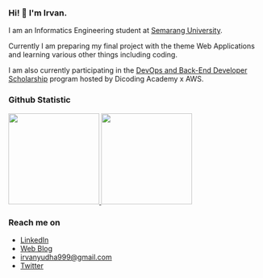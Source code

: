 ### Hi! 👋 I'm Irvan.

I am an Informatics Engineering student at <a href="https://usm.ac.id/id/">Semarang University</a>.<br>

Currently I am preparing my final project with the theme Web Applications and learning various other things including coding.<br>

I am also currently participating in the <a href="https://aws.dicoding.com/">DevOps and Back-End Developer Scholarship</a> program hosted by Dicoding Academy x AWS.<br>

### Github Statistic
<p align="left">
<a href="https://github.com/irvanyd/">
  <img height="180em" src="https://github-readme-stats-eight-theta.vercel.app/api?username=dimasmds&show_icons=true&theme=algolia&include_all_commits=true&count_private=true"/>
  <img height="180em" src="https://github-readme-stats-eight-theta.vercel.app/api/top-langs/?username=dimasmds&layout=compact&langs_count=8&theme=algolia"/>
</a>
</p>

### Reach me on
- <a href="https://id.linkedin.com/in/irvan-yudha-andika-82419b204">LinkedIn</a>
- <a href="https://indodigitalmedia.blogspot.com/">Web Blog</a>
- irvanyudha999@gmail.com
- <a href="https://twitter.com/irvnyd">Twitter</a>
